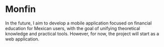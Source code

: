 # Monfin
In the future, I aim to develop a mobile application focused on financial education for Mexican users, with the goal of unifying theoretical knowledge and practical tools. However, for now, the project will start as a web application.
